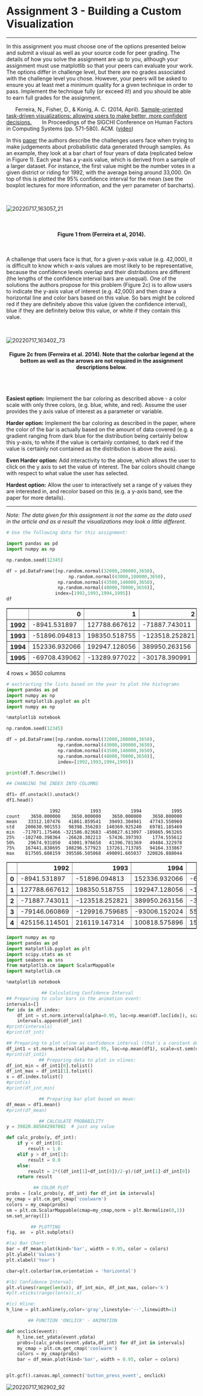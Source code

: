 
# Assignment 3 - Building a Custom Visualization

---

In this assignment you must choose one of the options presented below and submit a visual as well as your source code for peer grading. The details of how you solve the assignment are up to you, although your assignment must use matplotlib so that your peers can evaluate your work. The options differ in challenge level, but there are no grades associated with the challenge level you chose. However, your peers will be asked to ensure you at least met a minimum quality for a given technique in order to pass. Implement the technique fully (or exceed it!) and you should be able to earn full grades for the assignment.


&nbsp;&nbsp;&nbsp;&nbsp;&nbsp;&nbsp;Ferreira, N., Fisher, D., & Konig, A. C. (2014, April). [Sample-oriented task-driven visualizations: allowing users to make better, more confident decisions.](https://www.microsoft.com/en-us/research/wp-content/uploads/2016/02/Ferreira_Fisher_Sample_Oriented_Tasks.pdf)
&nbsp;&nbsp;&nbsp;&nbsp;&nbsp;&nbsp;In Proceedings of the SIGCHI Conference on Human Factors in Computing Systems (pp. 571-580). ACM. ([video](https://www.youtube.com/watch?v=BI7GAs-va-Q))


In this [paper](https://www.microsoft.com/en-us/research/wp-content/uploads/2016/02/Ferreira_Fisher_Sample_Oriented_Tasks.pdf) the authors describe the challenges users face when trying to make judgements about probabilistic data generated through samples. As an example, they look at a bar chart of four years of data (replicated below in Figure 1). Each year has a y-axis value, which is derived from a sample of a larger dataset. For instance, the first value might be the number votes in a given district or riding for 1992, with the average being around 33,000. On top of this is plotted the 95% confidence interval for the mean (see the boxplot lectures for more information, and the yerr parameter of barcharts).


<br>

![20220717_163057_21](image/20220717_163057_21.png)

 &nbsp;&nbsp;&nbsp;&nbsp;&nbsp;&nbsp;&nbsp;&nbsp;<h4 style="text-align: center;" markdown="1">Figure 1 from (Ferreira et al, 2014).</h4>

<br>

A challenge that users face is that, for a given y-axis value (e.g. 42,000), it is difficult to know which x-axis values are most likely to be representative, because the confidence levels overlap and their distributions are different (the lengths of the confidence interval bars are unequal). One of the solutions the authors propose for this problem (Figure 2c) is to allow users to indicate the y-axis value of interest (e.g. 42,000) and then draw a horizontal line and color bars based on this value. So bars might be colored red if they are definitely above this value (given the confidence interval), blue if they are definitely below this value, or white if they contain this value.


<br>

![20220717_163402_73](image/20220717_163402_73.png)

<h4 style="text-align: center;" markdown="1">  Figure 2c from (Ferreira et al. 2014). Note that the colorbar legend at the bottom as well as the arrows are not required in the assignment descriptions below.</h4>

<br>
<br>

**Easiest option:** Implement the bar coloring as described above - a color scale with only three colors, (e.g. blue, white, and red). Assume the user provides the y axis value of interest as a parameter or variable.


**Harder option:** Implement the bar coloring as described in the paper, where the color of the bar is actually based on the amount of data covered (e.g. a gradient ranging from dark blue for the distribution being certainly below this y-axis, to white if the value is certainly contained, to dark red if the value is certainly not contained as the distribution is above the axis).

**Even Harder option:** Add interactivity to the above, which allows the user to click on the y axis to set the value of interest. The bar colors should change with respect to what value the user has selected.

**Hardest option:** Allow the user to interactively set a range of y values they are interested in, and recolor based on this (e.g. a y-axis band, see the paper for more details).

---

*Note: The data given for this assignment is not the same as the data used in the article and as a result the visualizations may look a little different.*


```python
# Use the following data for this assignment:

import pandas as pd
import numpy as np

np.random.seed(12345)

df = pd.DataFrame([np.random.normal(32000,200000,3650),
                       np.random.normal(43000,100000,3650),
                   np.random.normal(43500,140000,3650),
                   np.random.normal(48000,70000,3650)],
                  index=[1992,1993,1994,1995])
df
```




<div>
<table border="1" class="dataframe">
  <thead>
    <tr style="text-align: right;">
      <th></th>
      <th>0</th>
      <th>1</th>
      <th>2</th>
      <th>3</th>
      <th>4</th>
      <th>5</th>
      <th>6</th>
      <th>7</th>
      <th>8</th>
      <th>9</th>
      <th>...</th>
      <th>3640</th>
      <th>3641</th>
      <th>3642</th>
      <th>3643</th>
      <th>3644</th>
      <th>3645</th>
      <th>3646</th>
      <th>3647</th>
      <th>3648</th>
      <th>3649</th>
    </tr>
  </thead>
  <tbody>
    <tr>
      <th>1992</th>
      <td>-8941.531897</td>
      <td>127788.667612</td>
      <td>-71887.743011</td>
      <td>-79146.060869</td>
      <td>425156.114501</td>
      <td>310681.166595</td>
      <td>50581.575349</td>
      <td>88349.230566</td>
      <td>185804.513522</td>
      <td>281286.947277</td>
      <td>...</td>
      <td>171938.760289</td>
      <td>150650.759924</td>
      <td>203663.976475</td>
      <td>-377877.158072</td>
      <td>-197214.093861</td>
      <td>24185.008589</td>
      <td>-56826.729535</td>
      <td>-67319.766489</td>
      <td>113377.299342</td>
      <td>-4494.878538</td>
    </tr>
    <tr>
      <th>1993</th>
      <td>-51896.094813</td>
      <td>198350.518755</td>
      <td>-123518.252821</td>
      <td>-129916.759685</td>
      <td>216119.147314</td>
      <td>49845.883728</td>
      <td>149135.648505</td>
      <td>62807.672113</td>
      <td>23365.577348</td>
      <td>-109686.264981</td>
      <td>...</td>
      <td>-44566.520071</td>
      <td>101032.122475</td>
      <td>117648.199945</td>
      <td>160475.622607</td>
      <td>-13759.888342</td>
      <td>-37333.493572</td>
      <td>103019.841174</td>
      <td>179746.127403</td>
      <td>13455.493990</td>
      <td>34442.898855</td>
    </tr>
    <tr>
      <th>1994</th>
      <td>152336.932066</td>
      <td>192947.128056</td>
      <td>389950.263156</td>
      <td>-93006.152024</td>
      <td>100818.575896</td>
      <td>5529.230706</td>
      <td>-32989.370488</td>
      <td>223942.967178</td>
      <td>-66721.580898</td>
      <td>47826.269111</td>
      <td>...</td>
      <td>165085.806360</td>
      <td>74735.174090</td>
      <td>107329.726875</td>
      <td>199250.734156</td>
      <td>-36792.202754</td>
      <td>-71861.846997</td>
      <td>26375.113219</td>
      <td>-29328.078384</td>
      <td>65858.761714</td>
      <td>-91542.001049</td>
    </tr>
    <tr>
      <th>1995</th>
      <td>-69708.439062</td>
      <td>-13289.977022</td>
      <td>-30178.390991</td>
      <td>55052.181256</td>
      <td>152883.621657</td>
      <td>12930.835194</td>
      <td>63700.461932</td>
      <td>64148.489835</td>
      <td>-29316.268556</td>
      <td>59645.677367</td>
      <td>...</td>
      <td>-13901.388118</td>
      <td>50173.686673</td>
      <td>53965.990717</td>
      <td>4128.990173</td>
      <td>72202.595138</td>
      <td>39937.199964</td>
      <td>139472.114293</td>
      <td>59386.186379</td>
      <td>73362.229590</td>
      <td>28705.082908</td>
    </tr>
  </tbody>
</table>
<p>4 rows × 3650 columns</p>
</div>




```python
# exctracting the lists based on the year to plot the histograms
import pandas as pd
import numpy as np
import matplotlib.pyplot as plt
import numpy as np

%matplotlib notebook

np.random.seed(12345)

df = pd.DataFrame([np.random.normal(32000,200000,3650),
                   np.random.normal(43000,100000,3650),
                   np.random.normal(43500,140000,3650),
                   np.random.normal(48000,70000,3650)],
                   index=[1992,1993,1994,1995])

print(df.T.describe())

## CHANGING THE INDEX INTO COLUMNS

df1= df.unstack().unstack()
df1.head()

```

                    1992           1993           1994           1995
    count    3650.000000    3650.000000    3650.000000    3650.000000
    mean    33312.107476   41861.859541   39493.304941   47743.550969
    std    200630.901553   98398.356203  140369.925240   69781.185469
    min   -717071.175466 -321586.023683 -450827.613097 -189865.963265
    25%   -102740.398364  -26628.302213  -57436.397393    1774.555612
    50%     29674.931050   43001.976658   41396.781369   49404.322978
    75%    167441.838695  108296.577923  137261.713785   94164.333867
    max    817505.608159  395586.505068  490091.665037  320826.888044





<div>
<table border="1" class="dataframe">
  <thead>
    <tr style="text-align: right;">
      <th></th>
      <th>1992</th>
      <th>1993</th>
      <th>1994</th>
      <th>1995</th>
    </tr>
  </thead>
  <tbody>
    <tr>
      <th>0</th>
      <td>-8941.531897</td>
      <td>-51896.094813</td>
      <td>152336.932066</td>
      <td>-69708.439062</td>
    </tr>
    <tr>
      <th>1</th>
      <td>127788.667612</td>
      <td>198350.518755</td>
      <td>192947.128056</td>
      <td>-13289.977022</td>
    </tr>
    <tr>
      <th>2</th>
      <td>-71887.743011</td>
      <td>-123518.252821</td>
      <td>389950.263156</td>
      <td>-30178.390991</td>
    </tr>
    <tr>
      <th>3</th>
      <td>-79146.060869</td>
      <td>-129916.759685</td>
      <td>-93006.152024</td>
      <td>55052.181256</td>
    </tr>
    <tr>
      <th>4</th>
      <td>425156.114501</td>
      <td>216119.147314</td>
      <td>100818.575896</td>
      <td>152883.621657</td>
    </tr>
  </tbody>
</table>
</div>




```python
import numpy as np
import pandas as pd
import matplotlib.pyplot as plt
import scipy.stats as st
import seaborn as sns
from matplotlib.cm import ScalarMappable
import matplotlib.cm

%matplotlib notebook

             ## Calculating Confidence Interval
## Preparing to color bars in the animation event:
intervals=[]
for idx in df.index:
    df_int = st.norm.interval(alpha=0.95, loc=np.mean(df.loc[idx]), scale=st.sem(df.loc[idx]))
    intervals.append(df_int)
#print(intervals)
#print(df_int)

## Preparing to plot vline as confidence interval (that´s a constant doesn´t need to change every event plot):
df_int1 = st.norm.interval(alpha=0.95, loc=np.mean(df1), scale=st.sem(df1))
#print(df_int1)
            ## Preparing data to plot in vlines:
df_int_min = df_int1[0].tolist()
df_int_max = df_int1[1].tolist()
x = df.index.tolist()
#print(x)
#print(df_int_min)

            ## Preparing bar plot based on mean:
df_mean = df1.mean()
#print(df_mean)

            ## CALCULATE PROBABILITY
y = 39820.885842987082  # just any value

def calc_probs(y, df_int):
    if y < df_int[0]:
        result = 1.0
    elif y > df_int[1]:
        result = 0.0
    else:
        result = 2*((df_int[1]+df_int[0])/2-y)/(df_int[1]-df_int[0])
    return result

          ## COLOR PLOT
probs = [calc_probs(y, df_int) for df_int in intervals]
my_cmap = plt.cm.get_cmap('coolwarm')
colors = my_cmap(probs)
sm = plt.cm.ScalarMappable(cmap=my_cmap,norm = plt.Normalize(0,1))
sm.set_array([])

         ## PLOTTING
fig, ax  = plt.subplots()

#(a) Bar Chart:
bar = df_mean.plot(kind='bar', width = 0.95, color = colors)
plt.ylabel('Values')
plt.xlabel('Year')

cbar=plt.colorbar(sm,orientation = 'horizontal')

#(b) Confidence Interval:
plt.vlines(range(len(x)), df_int_min, df_int_max, color='k')
#plt.xticks(range(len(x)),x)

#(c) Hline:
h_line = plt.axhline(y,color='gray',linestyle='--',linewidth=1)

        ## FUNCTION 'ONCLICK' - ANIMATION

def onclick(event):
    h_line.set_ydata(event.ydata)
    probs=[calc_probs(event.ydata,df_int) for df_int in intervals]
    my_cmap = plt.cm.get_cmap('coolwarm')
    colors = my_cmap(probs)
    bar = df_mean.plot(kind='bar', width = 0.95, color = colors)


plt.gcf().canvas.mpl_connect('button_press_event', onclick)
```

![20220717_162902_92](image/20220717_162902_92.png)
